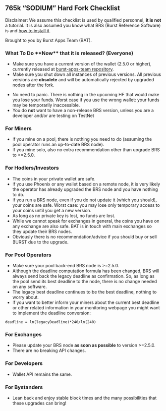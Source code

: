 765k “SODIUM” Hard Fork Checklist
---------------------------------------

Disclaimer: We assume this checklist is used by qualified personnel, **it is not** a tutorial.
It is also assumed you know what BRS (Burst Reference Software) is and [how to install it](burst-reference-software.md).

Brought to you by Burst Apps Team (BAT).

### What To Do \*\*Now\*\* that it is released? (Everyone)

-   Make sure you have a current version of the wallet (2.5.0 or higher), currently released at [burst-apps-team repository](https://github.com/burst-apps-team/burstcoin/releases).
-   Make sure you shut down all instances of previous versions. All previous versions are **obsolete** and will be automatically rejected by upgraded nodes after the fork.

<!-- -->

-   No need to panic. There is nothing in the upcoming HF that would make you lose your funds. Worst case if you use the wrong wallet: your funds may be temporarily inaccessible.
-   You do **not** want to have a non-release BRS version, unless you are a developer and/or are testing on TestNet

### For Miners

-   If you mine on a pool, there is nothing you need to do (assuming the pool operator runs an up-to-date BRS node).
-   If you mine solo, also no extra recommendation other than upgrade BRS to >=2.5.0.

### For Hodlers/Investors

-   The coins in your private wallet are safe.
-   If you use Phoenix or any wallet based on a remote node, it is very likely the operator has already upgraded the BRS node and you have nothing to do.
-   If you run a BRS node, even if you do not update it (which you should), your coins are safe. Worst case: you may lose only temporary access to your coins until you get a new version.
-   As long as no private key is lost, no funds are lost.
-   While we cannot speak for exchanges in general, the coins you have on any exchange are also safe. BAT is in touch with main exchanges so they update their BRS nodes.
-   Obviously there is no recommendation/advice if you should buy or sell BURST due to the upgrade.

### For Pool Operators

-   Make sure your pool back-end BRS node is >=2.5.0.
-   Although the deadline computation formula has been changed, BRS will always send back the legacy deadline as confirmation. So, as long as the pool send its best deadline to the node, there is no change needed on any software.
-   The legacy best deadline continues to be the best deadline, nothing to worry about.
-   If you want to better inform your miners about the current best deadline or other related information in your monitoring webpage you might want to implement the deadline conversion:
```
deadline = ln(legacyDeadline)*240/ln(240)
```

### For Exchanges

-   Please update your BRS node **as soon as possible** to version >=2.5.0.
-   There are no breaking API changes.

### For Developers

-   Wallet API remains the same.

### For Bystanders

-   Lean back and enjoy stable block times and the many possibilities that these upgrades can bring!



